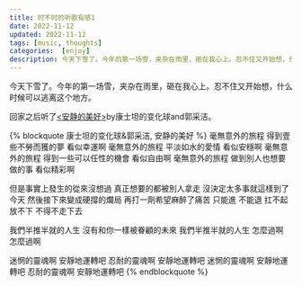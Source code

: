 ```yaml
---
title: 时不时的听歌有感1
date: 2022-11-12
updated: 2022-11-12
tags: [music, thoughts]
categories:  [enjoy]
description: 今天下雪了。今年的第一场雪，夹杂在雨里，砸在我心上。忍不住又开始想，什么时候可以逃离这个地方。
---
```


今天下雪了。今年的第一场雪，夹杂在雨里，砸在我心上。忍不住又开始想，什么时候可以逃离这个地方。

回家之后听了[<安静的美好>](https://youtu.be/FGeYMR8hDF8)by康士坦的变化球and郭采洁。


{% blockquote 康士坦的变化球&郭采洁, 安静的美好 %}
毫無意外的旅程 得到壹些不勞而獲的夢 看似幸運啊
毫無意外的旅程 平淡如水的愛情 看似安穩啊
毫無意外的旅程 得到一些可以任性的機會 看似自由啊
毫無意外的旅程 做到別人也想要做的事 看似精彩啊

但是事實上發生的從來沒想過
真正想要的都被別人拿走
沒決定太多事就這樣到了今天
然後接下來變成硬撐的爛局
再打一劑希望麻醉了痛苦
只能進 不能退 扛不起 放不下
不得不走下去

我們半推半就的人生
沒有和你一樣被眷顧的未來
我們半推半就的人生
怎麼過啊 怎麼過啊

迷惘的靈魂啊 安靜地運轉吧
忍耐的靈魂啊 安靜地運轉吧
迷惘的靈魂啊 安靜地運轉吧
忍耐的靈魂啊 安靜地運轉吧
{% endblockquote  %}




